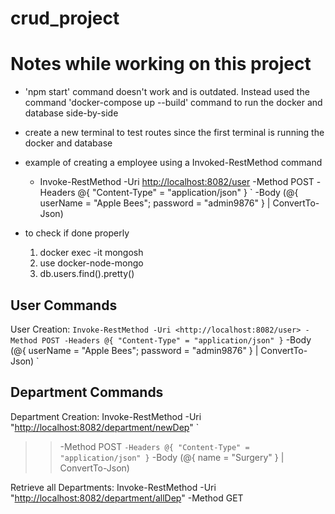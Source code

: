 # crud_project

# Notes while working on this project

- 'npm start' command doesn't work and is outdated. Instead used the command 'docker-compose up --build' command to run the docker and database side-by-side

- create a new terminal to test routes since the first terminal is running the docker and database

- example of creating a employee using a Invoked-RestMethod command
  - Invoke-RestMethod -Uri <http://localhost:8082/user> -Method POST -Headers @{ "Content-Type" = "application/json" } ` -Body (@{ userName = "Apple Bees"; password = "admin9876" } | ConvertTo-Json)


- to check if done properly
    1. docker exec -it <container-name> mongosh
    2. use docker-node-mongo
    3. db.users.find().pretty()

## User Commands

User Creation:
`
Invoke-RestMethod -Uri <http://localhost:8082/user> -Method POST -Headers @{ "Content-Type" = "application/json" } ` -Body (@{ userName = "Apple Bees"; password = "admin9876" } | ConvertTo-Json)
`

## Department Commands

Department Creation:
  Invoke-RestMethod -Uri "<http://localhost:8082/department/newDep>" `
  >> -Method POST `
  >> -Headers @{ "Content-Type" = "application/json" } `
  >> -Body (@{ name = "Surgery" } | ConvertTo-Json)

Retrieve all Departments:
  Invoke-RestMethod -Uri "<http://localhost:8082/department/allDep>" -Method GET
